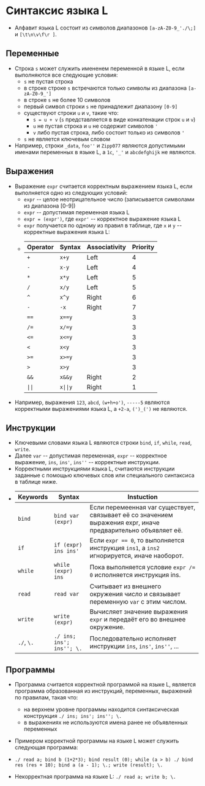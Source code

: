 # Синтаксис языка L

- Алфавит языка L состоит из символов диапазонов `[a-zA-Z0-9_'./\;]` и `[\t\n\v\f\r ]`.

## Переменные

- Cтрока `s` может служить имененем переменной в языке L, если выполняются все следующие условия:
  - `s` не пустая строка
  - в строке строке `s` встречаются только символы из диапазона `[a-zA-Z0-9_']`
  - в строке `s` не более 10 символов
  - первый символ строки `s` не принадлежит диапазону `[0-9]`
  - существуют строки `u` и `v`, такие что:
    - `s = u + v` (`s` представляется в виде конкатенации строк `u` и `v`)
    - `u` не пустая строка и `u` не содержит символов `'`
    - `v` либо пустая строка, либо состоит только из символов `'`
  - `s` не является ключевым словом
- Например, строки `_data`, `foo''` и `Zipp077` являются допустимыми именами переменных в языке L, а `1c`, `'_'` и `abcdefghijk` не являются.

## Выражения

- Выражение `expr` считается корректным выражением языка L, если выполняется одно из следующих условий:
  - `expr` -- целое неотрицательное число (записывается символами из диапазона [0-9])
  - `expr` -- допустимая переменная языка L
  - `expr = (expr')`, где `expr'` -- корректное выражение языка L
  - `expr` получается по одному из правил в таблице, где `x` и `y` -- корректные выражения языка L:
  - Operator | Syntax   | Associativity  | Priority
    ---------|----------|----------------|----------
     `+`     | `x+y`    | Left           | 4
     `-`     | `x-y`    | Left           | 4
     `*`     | `x*y`    | Left           | 5
     `/`     | `x/y`    | Left           | 5
     `^`     | `x^y`    | Right          | 6
     `-`     | `-x`     | Right          | 7
     `==`    | `x==y`   |                | 3
     `/=`    | `x/=y`   |                | 3
     `<=`    | `x<=y`   |                | 3
     `<`     | `x<y`    |                | 3
     `>=`    | `x>=y`   |                | 3
     `>`     | `x>y`    |                | 3
     `&&`    | `x&&y`   | Right          | 2
     `\|\|`  | `x\|\|y` | Right          | 1
- Например, выражения `123`, `abcd`, `(w+h+o')`, `-----5` являются корректными выражениями языка L, а `+2-a`, `(')_(')` не являются.

## Инструкции

- Ключевыми словами языка L являются строки `bind`, `if`, `while`, `read`, `write`.
- Далее `var` -- допустимая переменная, `expr` -- корректное выражение, `ins`, `ins'`, `ins''` -- корректные инструкции.
- Корректными инструкциями языка L, считаются инструкции заданные с помощью ключевых слов или специального синтаксиса в таблице ниже.
- Keywords   | Syntax                    | Instuction
  -----------|---------------------------|--------------------------------------------------------------------------------------------------------------
  `bind`     | `bind var (expr)`         | Если перемеенная var существует, связывает её со значением выражения expr, иначе предварительно объявляет её.
  `if`       | `if (expr) ins ins'`      | Если `expr == 0`, то выполняется инструкция `ins1`, а `ins2` игнорируется, иначе наоборот.
  `while`    | `while (expr) ins`        | Пока выполняется условие `expr /= 0` исполняется инструкция ins.
  `read`     | `read var`                | Считывает из внешнего окружения число и связывает переменную `var` с этим числом.
  `write`    | `write (expr)`            | Вычисляет значение выражения `expr` и передаёт его во внешнее окружение.
  `./`, `\.` | `./ ins; ins'; ins''; \.` | Последовательно исполняет инструкции `ins`, `ins'`, `ins''`, ...

## Программы

- Программа считается корректной программой на языке L, является программа образованная из инструкций, переменных, выражений по правилам, такая что:
  - на верхнем уровне программы находится синтаксическая конструкция `./ ins; ins'; ins''; \.`
  - в выражениях не используются имена ранее не объявленных переменных

- Примером корректной программы на языке L может служить следующая программа:
- `./
     read a;
     bind b (1+2*3);
     bind result (0);
     while (a > b)
     ./
       bind res (res + 10);
       bind a (a - 1);
     \.;
     write (result);
   \.`
- Некорректная программа на языке L:
  `./
    read a;
    write b;
   \.`
     
